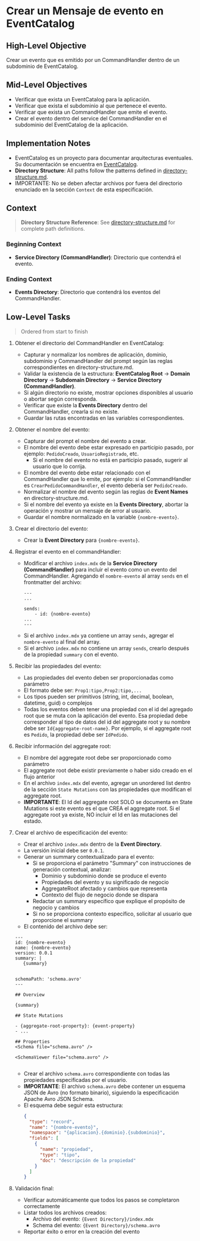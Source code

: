# Crear un Mensaje de evento en EventCatalog

## High-Level Objective

Crear un evento que es emitido por un CommandHandler dentro de un subdominio de EventCatalog.

## Mid-Level Objectives

- Verificar que exista un EventCatalog para la aplicación.
- Verificar que exista el subdominio al que pertenece el evento.
- Verificar que exista un CommandHandler que emite el evento.
- Crear el evento dentro del service del CommandHandler en el subdominio del EventCatalog de la aplicación.

## Implementation Notes
- EventCatalog es un proyecto para documentar arquitecturas eventuales. Su documentación se encuentra en [EventCatalog](https://eventcatalog.dev).
- **Directory Structure**: All paths follow the patterns defined in [directory-structure.md](./directory-structure.md).
- IMPORTANTE: No se deben afectar archivos por fuera del directorio enunciado en la sección `Context` de esta especificación.

## Context

> **Directory Structure Reference**: See [directory-structure.md](./directory-structure.md) for complete path definitions.

### Beginning Context

- **Service Directory (CommandHandler)**: Directorio que contendrá el evento.
 
### Ending Context

- **Events Directory**: Directorio que contendrá los eventos del CommandHandler.

## Low-Level Tasks
> Ordered from start to finish

1. Obtener el directorio del CommandHandler en EventCatalog:
   - Capturar y normalizar los nombres de aplicación, dominio, subdominio y CommandHandler del prompt según las reglas correspondientes en directory-structure.md.
   - Validar la existencia de la estructura: **EventCatalog Root** → **Domain Directory** → **Subdomain Directory** → **Service Directory (CommandHandler)**.
   - Si algún directorio no existe, mostrar opciones disponibles al usuario o abortar según corresponda.
   - Verificar que existe la **Events Directory** dentro del CommandHandler, crearla si no existe.
   - Guardar las rutas encontradas en las variables correspondientes.
  
2. Obtener el nombre del evento:
   - Capturar del prompt el nombre del evento a crear.
   - El nombre del evento debe estar expresado en participio pasado, por ejemplo: `PedidoCreado`, `UsuarioRegistrado`, etc. 
     - Si el nombre del evento no está en participio pasado, sugerir al usuario que lo corrija.
   - El nombre del evento debe estar relacionado con el CommandHandler que lo emite, por ejemplo: si el CommandHandler es `CrearPedidoCommandHandler`, el evento debería ser `PedidoCreado`.
   - Normalizar el nombre del evento según las reglas de **Event Names** en directory-structure.md.
   - Si el nombre del evento ya existe en la **Events Directory**, abortar la operación y mostrar un mensaje de error al usuario.
   - Guardar el nombre normalizado en la variable `{nombre-evento}`.

3. Crear el directorio del evento:
   - Crear la **Event Directory** para `{nombre-evento}`.


5. Registrar el evento en el commandHandler:
   - Modificar el archivo `index.mdx` de la **Service Directory (CommandHandler)** para incluir el evento como un evento del CommandHandler. Agregando el `nombre-evento` al array `sends` en el frontmatter del archivo:
     ```mdx
     ---
     ...

     sends:
         - id: {nombre-evento}
     ...
     ---
  
     ```
    - Si el archivo `index.mdx` ya contiene un array `sends`, agregar el `nombre-evento` al final del array.
    - Si el archivo `index.mdx` no contiene un array `sends`, crearlo después de la propiedad `summary` con el evento.

6. Recibir las propiedades del evento:
   - Las propiedades del evento deben ser proporcionadas como parámetro
   - El formato debe ser: `Prop1:tipo,Prop2:tipo,...`
   - Los tipos pueden ser primitivos (string, int, decimal, boolean, datetime, guid) o complejos
   - Todas los eventos deben tener una propiedad con el id del agregado root que se muta con la aplicación del evento. Esa propiedad debe corresponder al tipo de datos del id del aggregate root y su nombre debe ser `Id{aggregate-root-name}`. Por ejemplo, si el aggregate root es `Pedido`, la propiedad debe ser `IdPedido`.

7. Recibir información del aggregate root:
   - El nombre del aggregate root debe ser proporcionado como parámetro
   - El aggregate root debe existir previamente o haber sido creado en el flujo anterior
   - En el archivo `index.mdx` del evento, agregar un unordered list dentro de la sección  `State Mutations` con las propiedades que modifican el aggregate root.
   - **IMPORTANTE**: El Id del aggregate root SOLO se documenta en State Mutations si este evento es el que CREA el aggregate root. Si el aggregate root ya existe, NO incluir el Id en las mutaciones del estado.
 
8. Crear el archivo de especificación del evento:
   - Crear el archivo `index.mdx` dentro de la **Event Directory**.
   - La versión inicial debe ser `0.0.1`.
   - Generar un summary contextualizado para el evento:
     - Si se proporciona el parámetro "Summary" con instrucciones de generación contextual, analizar:
       - Dominio y subdominio donde se produce el evento
       - Propiedades del evento y su significado de negocio
       - AggregateRoot afectado y cambios que representa
       - Contexto del flujo de negocio donde se dispara
     - Redactar un summary específico que explique el propósito de negocio y cambios
     - Si no se proporciona contexto específico, solicitar al usuario que proporcione el summary
   - El contenido del archivo debe ser:
   ```mdx
   ---
   id: {nombre-evento}
   name: {nombre-evento}
   version: 0.0.1
   summary: |
      {summary}


   schemaPath: 'schema.avro'
   ---
   
   ## Overview

   {summary}

   ## State Mutations

   - {aggregate-root-property}: {event-property}
   - ...

   ## Properties
   <Schema file="schema.avro" />

   <SchemaViewer file="schema.avro" />
        
   ```
   - Crear el archivo `schema.avro` correspondiente con todas las propiedades especificadas por el usuario.
   - **IMPORTANTE**: El archivo `schema.avro` debe contener un esquema JSON de Avro (no formato binario), siguiendo la especificación Apache Avro JSON Schema.
   - El esquema debe seguir esta estructura:
     ```json
     {
       "type": "record",
       "name": "{nombre-evento}",
       "namespace": "{aplicacion}.{dominio}.{subdominio}",
       "fields": [
         {
           "name": "propiedad",
           "type": "tipo",
           "doc": "descripción de la propiedad"
         }
       ]
     }
     ```

9. Validación final:
   - Verificar automáticamente que todos los pasos se completaron correctamente
   - Listar todos los archivos creados:
     - Archivo del evento: `{Event Directory}/index.mdx`
     - Schema del evento: `{Event Directory}/schema.avro`
   - Reportar éxito o error en la creación del evento
